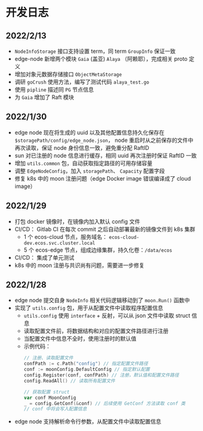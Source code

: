 # 开发日志

## 2022/2/13

- `NodeInfoStorage` 接口支持设置 term，同 term `GroupInfo` 保证一致
- edge-node 新增两个模块 `Gaia` (盖亚) `Alaya` （阿赖耶），完成相关 proto 定义
- 增加对象元数据存储接口 `ObjectMetaStorage`
- 调研 `goCrush` 使用方法，编写了测试代码 `alaya_test.go`
- 使用 `pipline` 描述同 `PG` 节点信息
- 为 `Gaia` 增加了 Raft 模块

## 2022/1/30

- edge node 现在将生成的 uuid 以及其他配置信息持久化保存在 `$storagePath/config/edge_node.json`，
node 重启时从之前保存的文件中再次读取，保证 node 身份信息一致，避免重分配 RaftID
- sun 对已注册的 node 信息进行缓存，相同 uuid 再次注册时保证 RaftID 一致
- 增加 `utils.common` 包，自动获取指定路径的可用存储容量
- 调整 `EdgeNodeConfig`，加入 `storagePath`、 `Capacity` 配置字段
- 修复 k8s 中的 moon 注册问题（edge Docker image 错误编译成了 cloud image）

## 2022/1/29

- 打包 docker 镜像时，在镜像内加入默认 config 文件
- CI/CD： Gitlab CI 在每次 commit 之后自动部署最新的镜像文件到 k8s 集群
  - 1 个 ecos-cloud 节点，服务域名： `ecos-cloud-dev.ecos.svc.cluster.local`
  - 5 个 ecos-edge 节点，组成边缘集群，持久化卷：`/data/ecos`
- CI/CD： 集成了单元测试
- k8s 中的 moon 注册与共识尚有问题，需要进一步修复

## 2022/1/28

- edge node 提交自身 `NodeInfo` 相关代码逻辑移动到了 `moon.Run()` 函数中
- 实现了 `utils.config` 包，用于从配置文件中读取程序配置信息
  - `utils.config` 使用 `interface` + 反射，可以从 json 文件中读取 struct 信息
  - 读取配置文件前，将数据结构和对应的配置文件路径进行注册
  - 当配置文件中信息不全时，使用注册时的默认值
  - 示例代码：
    ``` go
    // 注册、读取配置文件
    confPath := c.Path("config") // 指定配置文件路径
    conf := moonConfig.DefaultConfig // 指定默认配置
    config.Register(conf, confPath) // 注册，默认值和配置文件路径
    config.ReadAll() // 读取所有配置文件
  
    // 获取配置 struct
    var conf MoonConfig
    _ = config.GetConf(&conf) // 后续使用 GetConf 方法读取 conf 类
    // conf 中将会写入配置信息
    ```
- edge node 支持解析命令行参数，从配置文件中读取配置信息
